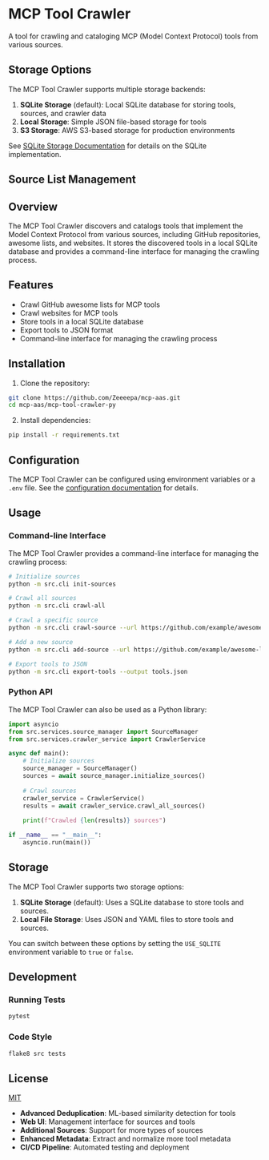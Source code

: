# MCP Tool Crawler

A tool for crawling and cataloging MCP (Model Context Protocol) tools from various sources.

## Storage Options

The MCP Tool Crawler supports multiple storage backends:

1. **SQLite Storage** (default): Local SQLite database for storing tools, sources, and crawler data
2. **Local Storage**: Simple JSON file-based storage for tools
3. **S3 Storage**: AWS S3-based storage for production environments

See [SQLite Storage Documentation](SQLITE_STORAGE.md) for details on the SQLite implementation.

## Source List Management

## Overview

The MCP Tool Crawler discovers and catalogs tools that implement the Model Context Protocol from various sources, including GitHub repositories, awesome lists, and websites. It stores the discovered tools in a local SQLite database and provides a command-line interface for managing the crawling process.

## Features

- Crawl GitHub awesome lists for MCP tools
- Crawl websites for MCP tools
- Store tools in a local SQLite database
- Export tools to JSON format
- Command-line interface for managing the crawling process

## Installation

1. Clone the repository:

```bash
git clone https://github.com/Zeeeepa/mcp-aas.git
cd mcp-aas/mcp-tool-crawler-py
```

2. Install dependencies:

```bash
pip install -r requirements.txt
```

## Configuration

The MCP Tool Crawler can be configured using environment variables or a `.env` file. See the [configuration documentation](./docs/configuration.md) for details.

## Usage

### Command-line Interface

The MCP Tool Crawler provides a command-line interface for managing the crawling process:

```bash
# Initialize sources
python -m src.cli init-sources

# Crawl all sources
python -m src.cli crawl-all

# Crawl a specific source
python -m src.cli crawl-source --url https://github.com/example/awesome-list

# Add a new source
python -m src.cli add-source --url https://github.com/example/awesome-list --name "Example Awesome List"

# Export tools to JSON
python -m src.cli export-tools --output tools.json
```

### Python API

The MCP Tool Crawler can also be used as a Python library:

```python
import asyncio
from src.services.source_manager import SourceManager
from src.services.crawler_service import CrawlerService

async def main():
    # Initialize sources
    source_manager = SourceManager()
    sources = await source_manager.initialize_sources()
    
    # Crawl sources
    crawler_service = CrawlerService()
    results = await crawler_service.crawl_all_sources()
    
    print(f"Crawled {len(results)} sources")

if __name__ == "__main__":
    asyncio.run(main())
```

## Storage

The MCP Tool Crawler supports two storage options:

1. **SQLite Storage** (default): Uses a SQLite database to store tools and sources.
2. **Local File Storage**: Uses JSON and YAML files to store tools and sources.

You can switch between these options by setting the `USE_SQLITE` environment variable to `true` or `false`.

## Development

### Running Tests

```bash
pytest
```

### Code Style

```bash
flake8 src tests
```

## License

[MIT](LICENSE)

- **Advanced Deduplication**: ML-based similarity detection for tools
- **Web UI**: Management interface for sources and tools
- **Additional Sources**: Support for more types of sources
- **Enhanced Metadata**: Extract and normalize more tool metadata
- **CI/CD Pipeline**: Automated testing and deployment

